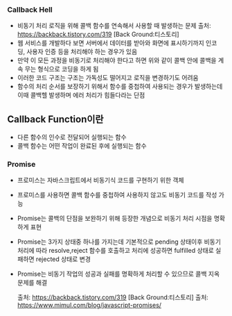 ### Callback Hell

- 비동기 처리 로직을 위해 콜백 함수를 연속해서 사용할 때 발생하는 문제
  출처: https://backback.tistory.com/319 [Back Ground:티스토리]
- 웹 서비스를 개발하다 보면 서버에서 데이터를 받아와 화면에 표시하기까지 인코딩, 사용자 인증 등을 처리해야 하는 경우가 있음
- 만약 이 모든 과정을 비동기로 처리해야 한다고 하면 위와 같이 콜백 안에 콜백을 계속 무는 형식으로 코딩을 하게 됨
- 이러한 코드 구조는 구조는 가독성도 떨어지고 로직을 변경하기도 어려움
- 함수의 처리 순서를 보장하기 위해서 함수를 중첩하여 사용되는 경우가 발생하는데 이때 콜백헬 발생하며 에러 처리가 힘들다라는 단점

## Callback Function이란

- 다른 함수의 인수로 전달되어 실행되는 함수
- 콜백 함수는 어떤 작업이 완료된 후에 실행되는 함수

### Promise

- 프로미스는 자바스크립트에서 비동기식 코드를 구현하기 위한 객체
- 프로미스를 사용하면 콜백 함수를 중첩하여 사용하지 않고도 비동기 코드를 작성 가능
- Promise는 콜백의 단점을 보완하기 위해 등장한 개념으로 비동기 처리 시점을 명확하게 표현
- Promise는 3가지 상태중 하나를 가지는데 기본적으로 pending 상태이후 비동기 처리에 따라 resolve,reject 함수를 호출하고 처리에 성공하면 fulfilled 상태로 실패하면 rejected 상태로 변경
- Promise는 비동기 작업의 성공과 실패를 명확하게 처리할 수 있으므로 콜백 지옥 문제를 해결

  출처: https://backback.tistory.com/319 [Back Ground:티스토리]
  출처: https://www.mimul.com/blog/javascript-promises/
